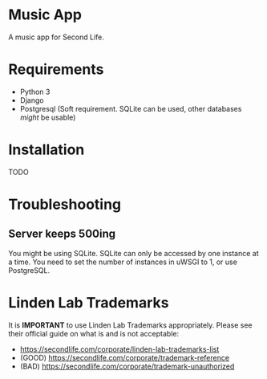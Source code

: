 # Music App
A music app for Second Life.


# Requirements
* Python 3
* Django
* Postgresql (Soft requirement. SQLite can be used, other databases *might* be usable)


# Installation
TODO


# Troubleshooting

## Server keeps 500ing
You might be using SQLite. SQLite can only be accessed by one instance at a time.
You need to set the number of instances in uWSGI to 1, or use PostgreSQL.


# Linden Lab Trademarks
It is **IMPORTANT** to use Linden Lab Trademarks appropriately.
Please see their official guide on what is and is not acceptable:
* https://secondlife.com/corporate/linden-lab-trademarks-list
* (GOOD) https://secondlife.com/corporate/trademark-reference
* (BAD) https://secondlife.com/corporate/trademark-unauthorized
